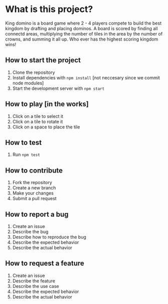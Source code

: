 # What is this project?

King domino is a board game where 2 - 4 players compete to build the best kingdom by drafting and placing dominos. A board is scored by finding all connectd areas, multiplying the number of tiles in the area by the number of crowns, and summing it all up. Who ever has the highest scoring kingdom wins!

## How to start the project

1. Clone the repository
2. Install dependencies with `npm install` [not neccesary since we commit node modules]
3. Start the development server with `npm start`

## How to play [in the works]

1. Click on a tile to select it
2. Click on a tile to rotate it
3. Click on a space to place the tile

## How to test

1. Run `npm test`

## How to contribute

1. Fork the repository
2. Create a new branch
3. Make your changes
4. Submit a pull request

## How to report a bug

1. Create an issue
2. Describe the bug
3. Describe how to reproduce the bug
4. Describe the expected behavior
5. Describe the actual behavior

## How to request a feature

1. Create an issue
2. Describe the feature
3. Describe the use case
4. Describe the expected behavior
5. Describe the actual behavior
